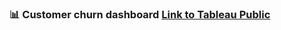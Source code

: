 ###  📊 Customer churn dashboard [Link to Tableau Public](https://public.tableau.com/app/profile/ibasht/viz/_16798291316330/Dashboard1?publish=yes)
